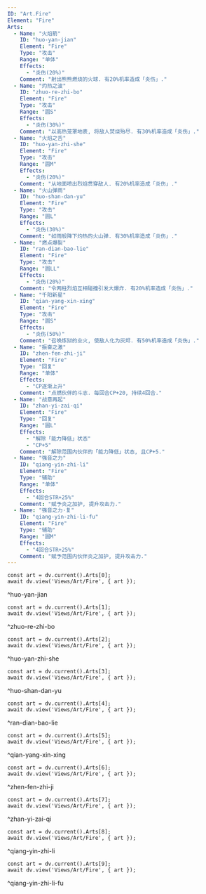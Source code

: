 ```yaml
---
ID: "Art.Fire"
Element: "Fire"
Arts:
  - Name: "火焰箭"
    ID: "huo-yan-jian"
    Element: "Fire"
    Type: "攻击"
    Range: "单体"
    Effects:
      - "炎伤(20%)"
    Comment: "射出熊熊燃烧的火球. 有20%机率造成「炎伤」."
  - Name: "灼热之波"
    ID: "zhuo-re-zhi-bo"
    Element: "Fire"
    Type: "攻击"
    Range: "圆S"
    Effects:
      - "炎伤(30%)"
    Comment: "以高热笼罩地表, 将敌人焚烧殆尽. 有30%机率造成「炎伤」."
  - Name: "火焰之舌"
    ID: "huo-yan-zhi-she"
    Element: "Fire"
    Type: "攻击"
    Range: "圆M"
    Effects:
      - "炎伤(20%)"
    Comment: "从地面喷出烈焰贯穿敌人. 有20%机率造成「炎伤」."
  - Name: "火山弹雨"
    ID: "huo-shan-dan-yu"
    Element: "Fire"
    Type: "攻击"
    Range: "圆L"
    Effects:
      - "炎伤(30%)"
    Comment: "如雨般降下灼热的火山弹. 有30%机率造成「炎伤」."
  - Name: "燃点爆裂"
    ID: "ran-dian-bao-lie"
    Element: "Fire"
    Type: "攻击"
    Range: "圆LL"
    Effects:
      - "炎伤(20%)"
    Comment: "令两柱烈焰互相碰撞引发大爆炸. 有20%机率造成「炎伤」."
  - Name: "千阳新星"
    ID: "qian-yang-xin-xing"
    Element: "Fire"
    Type: "攻击"
    Range: "圆S"
    Effects:
      - "炎伤(50%)"
    Comment: "召唤炼狱的业火, 使敌人化为灰烬. 有50%机率造成「炎伤」."
  - Name: "振奋之激"
    ID: "zhen-fen-zhi-ji"
    Element: "Fire"
    Type: "回复"
    Range: "单体"
    Effects:
      - "CP逐渐上升"
    Comment: "点燃伙伴的斗志. 每回合CP+20, 持续4回合."
  - Name: "战意再起"
    ID: "zhan-yi-zai-qi"
    Element: "Fire"
    Type: "回复"
    Range: "圆L"
    Effects:
      - "解除「能力降低」状态"
      - "CP+5"
    Comment: "解除范围内伙伴的「能力降低」状态, 且CP+5."
  - Name: "强音之力"
    ID: "qiang-yin-zhi-li"
    Element: "Fire"
    Type: "辅助"
    Range: "单体"
    Effects:
      - "4回合STR+25%"
    Comment: "赋予炎之加护, 提升攻击力."
  - Name: "强音之力·复"
    ID: "qiang-yin-zhi-li-fu"
    Element: "Fire"
    Type: "辅助"
    Range: "圆M"
    Effects:
      - "4回合STR+25%"
    Comment: "赋予范围内伙伴炎之加护, 提升攻击力."
---
```

```dataviewjs
const art = dv.current().Arts[0];
await dv.view('Views/Art/Fire', { art });
```
^huo-yan-jian

```dataviewjs
const art = dv.current().Arts[1];
await dv.view('Views/Art/Fire', { art });
```
^zhuo-re-zhi-bo

```dataviewjs
const art = dv.current().Arts[2];
await dv.view('Views/Art/Fire', { art });
```
^huo-yan-zhi-she

```dataviewjs
const art = dv.current().Arts[3];
await dv.view('Views/Art/Fire', { art });
```
^huo-shan-dan-yu

```dataviewjs
const art = dv.current().Arts[4];
await dv.view('Views/Art/Fire', { art });
```
^ran-dian-bao-lie

```dataviewjs
const art = dv.current().Arts[5];
await dv.view('Views/Art/Fire', { art });
```
^qian-yang-xin-xing

```dataviewjs
const art = dv.current().Arts[6];
await dv.view('Views/Art/Fire', { art });
```
^zhen-fen-zhi-ji

```dataviewjs
const art = dv.current().Arts[7];
await dv.view('Views/Art/Fire', { art });
```
^zhan-yi-zai-qi

```dataviewjs
const art = dv.current().Arts[8];
await dv.view('Views/Art/Fire', { art });
```
^qiang-yin-zhi-li

```dataviewjs
const art = dv.current().Arts[9];
await dv.view('Views/Art/Fire', { art });
```
^qiang-yin-zhi-li-fu
